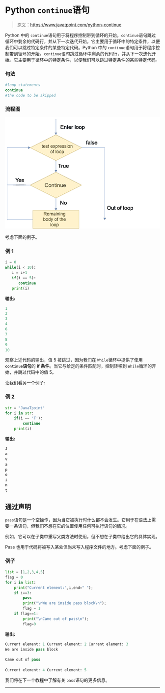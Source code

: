 # Python `continue`语句

> 原文：<https://www.javatpoint.com/python-continue>

Python 中的 `continue`语句用于将程序控制带到循环的开始。`continue`语句跳过循环中剩余的代码行，并从下一次迭代开始。它主要用于循环中的特定条件，以便我们可以跳过特定条件的某些特定代码。Python 中的 `continue`语句用于将程序控制带到循环的开始。`continue`语句跳过循环中剩余的代码行，并从下一次迭代开始。它主要用于循环中的特定条件，以便我们可以跳过特定条件的某些特定代码。

### 句法

```py
#loop statements  
continue
#the code to be skipped   

```

### 流程图

![Python continue Statement](img/e71573a4080d25e950bab5a4a05a5a91.png)

考虑下面的例子。

### 例 1

```py
i = 0                   
while(i < 10):              
   i = i+1
   if(i == 5):
      continue
   print(i)

```

**输出:**

```py
1
2
3
4
6
7
8
9
10

```

观察上述代码的输出，值 5 被跳过，因为我们在 `While`循环中提供了使用 **`continue`语句**的 **if 条件**。当它与给定的条件匹配时，控制转移到 `While`循环的开始，并跳过代码中的值 5。

让我们看另一个例子:

### 例 2

```py
str = "JavaTpoint"
for i in str:
    if(i == 'T'):
        continue
    print(i)

```

**输出:**

```py
J
a
v
a
p
o
i
n
t

```

## 通过声明

`pass`语句是一个空操作，因为当它被执行时什么都不会发生。它用于在语法上需要一条语句，但我们不想在它的位置使用任何可执行语句的情况。

例如，它可以在子类中重写父类方法时使用，但不想在子类中给出它的具体实现。

Pass 也用于代码将被写入某处但尚未写入程序文件的地方。考虑下面的例子。

### 例子

```py
list = [1,2,3,4,5]  
flag = 0  
for i in list:  
    print("Current element:",i,end=" ");  
    if i==3:  
        pass  
        print("\nWe are inside pass block\n");  
        flag = 1  
    if flag==1:  
        print("\nCame out of pass\n");  
        flag=0 

```

**输出:**

```py
Current element: 1 Current element: 2 Current element: 3 
We are inside pass block

Came out of pass

Current element: 4 Current element: 5 

```

我们将在下一个教程中了解有关 `pass`语句的更多信息。

* * *